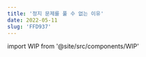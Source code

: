 ```yaml
---
title: '정지 문제를 풀 수 없는 이유'
date: 2022-05-11
slug: 'FFD937'
---
```


import WIP from '@site/src/components/WIP'

<WIP state="translating" />
